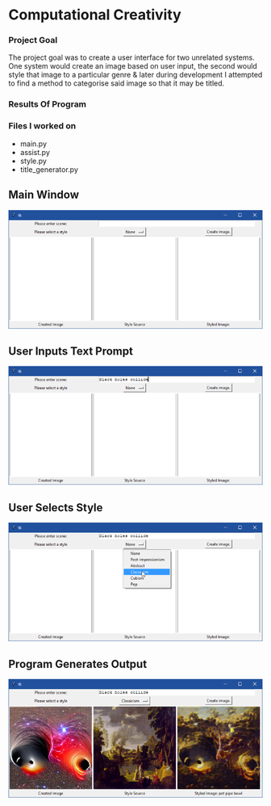 # Computational Creativity

### Project Goal

The project goal was to create a user interface for two unrelated systems. One system would create an image based on user input, the second would style that image to a particular genre & later during development I attempted to find a method to categorise said image so that it may be titled.

### Results Of Program

### Files I worked on

* main.py
* assist.py
* style.py
* title_generator.py


## Main Window
<p align="center">
  <img src="GitHub/Window.png">
</p>


## User Inputs Text Prompt
<p align="center">
  <img src="GitHub/UserInput.png">
</p>

## User Selects Style
<p align="center">
  <img src="GitHub/UserStyle.png">
</p>

## Program Generates Output
<p align="center">
  <img src="GitHub/WindowOutput.png">
</p>
